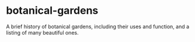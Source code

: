 # botanical-gardens
A brief history of botanical gardens, including their uses and function, and a listing of many beautiful ones.
